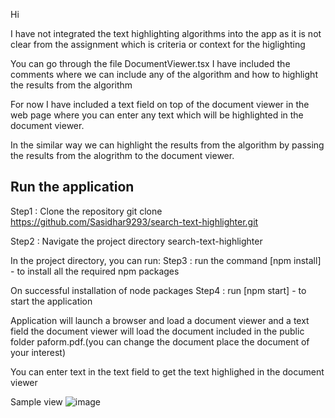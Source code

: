 Hi 

I have not integrated the text highlighting algorithms into the app as it is not clear from the assignment which is criteria or context for the higlighting

You can go through the file DocumentViewer.tsx I have included the comments where we can include any of the algorithm and how to highlight the results from the algorithm

For now I have included a text field on top of the document viewer in the web page where you can enter any text which will be highlighted in the document viewer.

In the similar way we can highlight the results from the algorithm by passing the results from the alogrithm to the document viewer.



## Run the application

Step1 : Clone the repository git clone https://github.com/Sasidhar9293/search-text-highlighter.git

Step2 : Navigate the project directory search-text-highlighter

In the project directory, you can run:
Step3 : run the command  [npm install] - to install all the required npm packages

On successful installation of node packages
Step4 : run [npm start] - to start the application 


Application will launch a browser and  load a document viewer  and a text field 
the document viewer will load the document included in the public folder paform.pdf.(you can change the document place the document of your interest)

You can enter text in the text field to get the text highlighed in the document viewer

Sample view ![image](https://github.com/Sasidhar9293/search-text-highlighter/assets/56109053/659570c5-a6da-4302-a1ca-2e8a1c984137)

